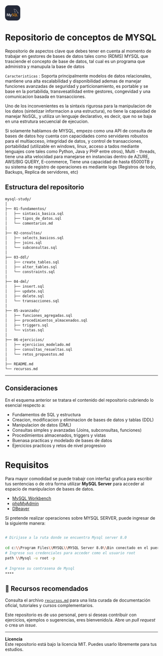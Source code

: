 <a href ="." target="blank"><img align="center" src="https://github.com/tandpfun/skill-icons/blob/main/icons/MySQL-Dark.svg/" alt="icon_mysql" height="50" width="50" 
/></a> 
# Repositorio de conceptos de MYSQL

Repositorio de aspectos clave que debes tener en cuenta al momento de trabajar en gestores de bases de datos tales como (RDMS) MYSQL que trasciende el concepto de base de datos, tal cual es un programa que administra y manupula la base de datos

`Caracteristicas` : Soporta principalmente modelos de datos relacionales, mantiene una alta escalabilidad y disponibilidad ademas de manejar funciones avanzadas de seguridad y particionamiento, es portable y se base en la portabilida, transvesatilidad entre gestores, congevidad y una comunicacion basada en transacciones.

Uno de los inconvenientes es la sintaxis rigurosa para la manipulacion de los datos (sintetizar informacion a una estructura), no tiene la capasidad de manejar NoSQL, y utiliza un lenguaje declarativo, es decir, que no se baja en una estrutura secuencial de ejecucion.

Si solamente hablamos de MYSQL, empezo como una API de consulta de bases de datos hoy cuenta con capacidades como servidares robustos para el multiacceso, integridad de datos, y control de transacciones, portabilidad (utilizable en windows, linux, acceso a tados mediante lenguajes core tales como Python, Java y PHP entre otros), Multi - threads, tiene una alta velocidad para manejarse en instancias dentro de AZURE, AWS/BIG QUERY, E-commerce, Tiene una capacidad de hasta 65000TB y su sistema de registro de operaciones es mediante logs (Registros de todo, Backups, Replica de servidores, etc)

## Estructura del repositorio

```
mysql-study/
│
├── 01-fundamentos/
│   ├── sintaxis_basica.sql
│   ├── tipos_de_datos.sql
│   └── comentarios.md
│
├── 02-consultas/
│   ├── selects_basicos.sql
│   ├── joins.sql
│   └── subconsultas.sql
│
├── 03-ddl/
│   ├── create_tables.sql
│   ├── alter_tables.sql
│   └── constraints.sql
│
├── 04-dml/
│   ├── insert.sql
│   ├── update.sql
│   ├── delete.sql
│   └── transacciones.sql
│
├── 05-avanzado/
│   ├── funciones_agregadas.sql
│   ├── procedimientos_almacenados.sql
│   ├── triggers.sql
│   └── vistas.sql
│
├── 06-ejercicios/
│   ├── ejercicios_modelado.md
│   ├── consultas_resueltas.sql
│   └── retos_propuestos.md
│
├── README.md
└── recursos.md
```

----
## Consideraciones
En el esquema anterior se tratara el contenido del repositorio cubriendo lo esencial respecto a:
- Fundamentos de SQL y estructura
- Creacion, modificacion y eliminacion de bases de datos y tablas (DDL)
- Manipulacion de datos (DML)
- Consultas simples y avanzadas (Joins, subconsultas, funciones)
- Procedimientos almacenados, triggers y vistas
- Buenasa practicas y modelado de bases de datos
- Ejercicios practicos y retos de nivel progresivo
  
# Requisitos
Para mayor comodidad se puede trabajr con interfaz grafica para escribir tus sentencias o de otra forma utilizar **MySQL Server** para acceder al espacio de manipulacion de bases de datos.

  - [MySQL Workbench](https://www.mysql.com/products/workbench/)
  - [phpMyAdmin](https://www.phpmyadmin.net/)
  - [DBeaver](https://dbeaver.io/download/)

Si pretende realizar operaciones sobre MYSQL SERVER, puede ingresar de la siguiente manera:
```bash

# Dirijase a la ruta donde se encuentra Mysql server 8.0

cd c:\\Program Files\\MYSQL\\MYSQL Server 8.0\\Bin conectado en el puerto 3306 
# Ingrese sus credenciales para acceder como el usuario root
path \\Mysql -u root -p

# Ingrese su contrasena de Mysql
****
```

## 🧠 Recursos recomendados

Consulta el archivo [`recursos.md`](./recursos.md) para una lista curada de documentación oficial, tutoriales y cursos complementarios.

Este repositorio es de uso personal, pero si deseas contribuir con ejercicios, ejemplos o sugerencias, eres bienvenido/a. Abre un *pull request* o crea un *issue*.

---

**Licencia**  
Este repositorio está bajo la licencia MIT. Puedes usarlo libremente para tus estudios.

